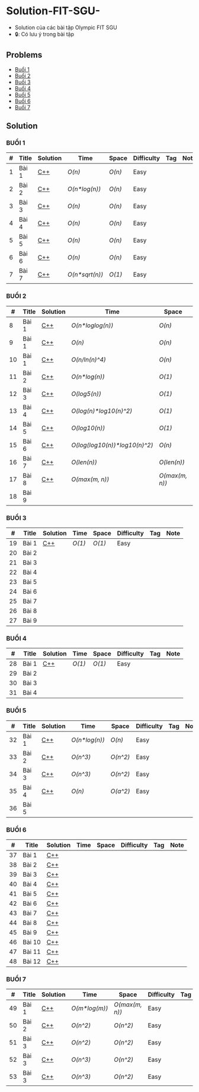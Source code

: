 # Solution-FIT-SGU-
* Solution của các bài tập Olympic FIT SGU
* 🔒: Có lưu ý trong bài tập

## Problems
* [Buổi 1](./Problems/Buổi%201/OLP%20FIT%20SGU%202019_B1.pdf)
* [Buổi 2](./Problems/Buổi%202/OLP%20FIT%20SGU%202019_B2.pdf)
* [Buổi 3](./Problems/Buổi%203/OLP%20FIT%20SGU%202019_B3.pdf)
* [Buổi 4](./Problems/Buổi%204/OLP%20FIT%20SGU%202019_B4.pdf)
* [Buổi 5](./Problems/Buổi%205/OLP%20FIT%20SGU%202019_B5.pdf)
* [Buổi 6](./Problems/Buổi%206/OLP%20FIT%20SGU%202019_B6.pdf)
* [Buổi 7](./Problems/Buổi%207/OLP%20FIT%20SGU%202019_B7.pdf)

## Solution

### BUỔI 1
| # | Title | Solution | Time | Space | Difficulty | Tag | Note |
|---| ----- | -------- | ---- | ----- | ---------- | --- | ---- |
|1|Bài 1| [C++](./Solution/Buổi%201/bai_1.cpp)| _O(n)_ | _O(n)_ | Easy | | |
|2|Bài 2| [C++](./Solution/Buổi%201/bai_2.cpp)| _O(n*log(n))_ | _O(n)_ | Easy | | |
|3|Bài 3| [C++](./Solution/Buổi%201/bai_3.cpp)| _O(n)_ | _O(n)_ | Easy | | |
|4|Bài 4| [C++](./Solution/Buổi%201/bai_4.cpp)| _O(n)_ | _O(n)_ | Easy | | |
|5|Bài 5| [C++](./Solution/Buổi%201/bai_5.cpp)| _O(n)_ | _O(n)_ | Easy | | |
|6|Bài 6| [C++](./Solution/Buổi%201/bai_6.cpp)| _O(n)_ | _O(n)_ | Easy | | |
|7|Bài 7| [C++](./Solution/Buổi%201/bai_7.cpp)| _O(n*sqrt(n))_ | _O(1)_ | Easy | | |

### BUỔI 2
| # | Title | Solution | Time | Space | Difficulty | Tag | Note |
|---| ----- | -------- | ---- | ----- | ---------- | --- | ---- |
|8|Bài 1| [C++](./Solution/Buổi%202/bai_1(1).cpp) | _O(n*loglog(n))_ | _O(n)_ | Easy | | Sieve of Eratosthenes |
|9|Bài 1| [C++](./Solution/Buổi%202/bai_1(2).cpp) | _O(n)_ | _O(n)_ | Easy | | Sieve of Atkin |
|10|Bài 1| [C++](./Solution/Buổi%202/bai_1(3).cpp) | _O(n/ln(n)^4)_ | _O(n)_ | Medium | [🔒](./NoteTag/B2_1.md) | Lehmer's Formula |
|11|Bài 2| [C++](./Solution/Buổi%202/bai_2.cpp) | _O(n*log(n))_ | _O(1)_ | Easy | | |
|12|Bài 3| [C++](./Solution/Buổi%202/bai_3.cpp) | _O(log5(n))_ | _O(1)_ | Easy | [🔒](./NoteTag/B2_3.md) | |
|13|Bài 4| [C++](./Solution/Buổi%202/bai_4.cpp) | _O(log(n)*log10(n)^2)_ | _O(1)_ | Easy | [🔒](./NoteTag/B2_4.md) | |
|14|Bài 5| [C++](./Solution/Buổi%202/bai_5.cpp) | _O(log10(n))_ | _O(1)_ | Easy | | |
|15|Bài 6| [C++](./Solution/Buổi%202/bai_6.cpp) | _O(log(log10(n))*log10(n)^2)_ | _O(n)_ | Easy | | |
|16|Bài 7| [C++](./Solution/Buổi%202/bai_7.cpp) | _O(len(n))_ | _O(len(n))_ | Easy | | |
|17|Bài 8| [C++](./Solution/Buổi%202/bai_8.cpp) | _O(max(m, n))_ | _O(max(m, n))_ | Easy | | |
|18|Bài 9| | | | | | |

### BUỔI 3
| # | Title | Solution | Time | Space | Difficulty | Tag | Note |
|---| ----- | -------- | ---- | ----- | ---------- | --- | ---- |
|19|Bài 1| [C++](./Solution/Buổi%203/bai_1.cpp) | _O(1)_ | _O(1)_ | Easy | | |
|20|Bài 2| | | | | | |
|21|Bài 3| | | | | | |
|22|Bài 4| | | | | | |
|23|Bài 5| | | | | | |
|24|Bài 6| | | | | | |
|25|Bài 7| | | | | | |
|26|Bài 8| | | | | | |
|27|Bài 9| | | | | | |

### BUỔI 4
| # | Title | Solution | Time | Space | Difficulty | Tag | Note |
|---| ----- | -------- | ---- | ----- | ---------- | --- | ---- |
|28|Bài 1| [C++](./Solution/Buổi%204/bai_1.cpp) | _O(1)_ | _O(1)_ | Easy | | |
|29|Bài 2| | | | | | |
|30|Bài 3| | | | | | |
|31|Bài 4| | | | | | |

### BUỔI 5
| # | Title | Solution | Time | Space | Difficulty | Tag | Note |
|---| ----- | -------- | ---- | ----- | ---------- | --- | ---- |
|32|Bài 1| [C++](./Solution/Buổi%205/bai_1.cpp) | _O(n*log(n))_ | _O(n)_ | Easy | | |
|33|Bài 2| [C++](./Solution/Buổi%205/bai_2.cpp) | _O(n^3)_ | _O(n^2)_ | Easy | | |
|34|Bài 3| [C++](./Solution/Buổi%205/bai_3.cpp) | _O(n^3)_ | _O(n^2)_ | Easy | | |
|35|Bài 4| [C++](./Solution/Buổi%205/bai_4.cpp) | _O(n)_ | _O(a^2)_ | Easy | | |
|36|Bài 5| | | | | | |

### BUỔI 6
| # | Title | Solution | Time | Space | Difficulty | Tag | Note |
|---| ----- | -------- | ---- | ----- | ---------- | --- | ---- |
|37|Bài 1| [C++](./Solution/Buổi%206/bai_1.cpp) | | | | | | DFS |
|38|Bài 2| [C++](./Solution/Buổi%206/bai_2.cpp) | | | | | | BFS |
|39|Bài 3| [C++](./Solution/Buổi%206/bai_3.cpp) | | | | | | |
|40|Bài 4| [C++](./Solution/Buổi%206/bai_4.cpp) | | | | | | |
|41|Bài 5| [C++](./Solution/Buổi%206/bai_5.cpp) | | | | | | Liên Thông |
|42|Bài 6| [C++](./Solution/Buổi%206/bai_6.cpp) | | | | | | Warshall |
|43|Bài 7| [C++](./Solution/Buổi%206/bai_7.cpp) | | | | | | Tarjan|
|44|Bài 8| [C++](./Solution/Buổi%206/bai_8.cpp) | | | | | | |
|45|Bài 9| [C++](./Solution/Buổi%206/bai_9.cpp) | | | | | | Cầu Khớp |
|46|Bài 10| [C++](./Solution/Buổi%206/bai_10.cpp) | | | | | | Hamilton Circuit |
|47|Bài 11| [C++](./Solution/Buổi%206/bai_11.cpp) | | | | | | Euler Circuit |
|48|Bài 12| [C++](./Solution/Buổi%206/bai_12.cpp) | | | | | | Max Clique |

### BUỔI 7
| # | Title | Solution | Time | Space | Difficulty | Tag | Note |
|---| ----- | -------- | ---- | ----- | ---------- | --- | ---- |
|49|Bài 1| [C++](./Solution/Buổi%207/bai_1.cpp) | _O(m*log(m))_ | _O(max(m, n))_ | Easy | | Krukal |
|50|Bài 2| [C++](./Solution/Buổi%207/bai_2.cpp) | _O(n^2)_ | _O(n^2)_ | Easy | | Prim |
|51|Bài 3| [C++](./Solution/Buổi%207/bai_3(1).cpp) | _O(n^2)_ | _O(n^2)_ | Easy | | Dijkstra |
|52|Bài 3| [C++](./Solution/Buổi%207/bai_3(2).cpp) | _O(n^3)_ | _O(n^2)_ | Easy | | Ford Bellman |
|53|Bài 3| [C++](./Solution/Buổi%207/bai_3(3).cpp) | _O(n^3)_ | _O(n^2)_ | Easy | | Floyd |

